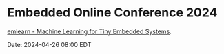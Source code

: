 
# Embedded Online Conference 2024

[emlearn - Machine Learning for Tiny Embedded Systems](https://embeddedonlineconference.com/session/emlearn_Machine_Learning_for_Tiny_Embedded_Systems).

Date: 2024-04-26 08:00 EDT


